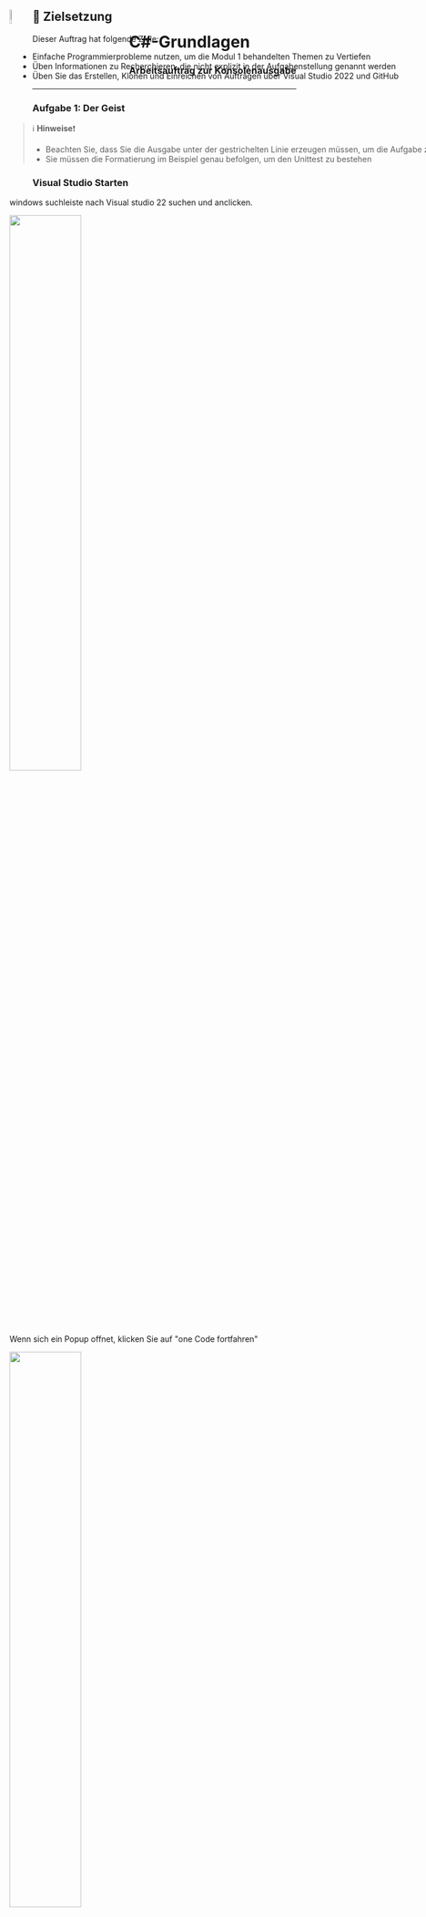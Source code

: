 <div id="container" style="white-space:nowrap">

  <div id="image" style="display:inline float: right;">
        <img style="float: left;" src="./AddFiles/C%23_logo.png" alt="drawing" width="8%"/>
  </div>

  <div id="texts" style="display:inline; white-space:nowrap; float: right;"> 
        <h1>C#-Grundlagen</h1>
        <h3>Arbeitsauftrag zur Konsolenausgabe</h3>
</div>

## :dart: Zielsetzung

Dieser Auftrag hat folgende Ziele:

+ Einfache Programmierprobleme nutzen, um die Modul 1 behandelten Themen zu Vertiefen
+ Üben Informationen zu Recherchieren, die nicht explizit in der Aufgabenstellung genannt werden
+ Üben Sie das Erstellen, Klonen und Einreichen von Aufträgen über Visual Studio 2022 und GitHub

---

### Aufgabe 1: Der Geist
> :information_source: **Hinweise**:exclamation:
> + Beachten Sie, dass Sie die Ausgabe unter der gestrichelten Linie erzeugen müssen, um die Aufgabe zu bestehen
> + Sie müssen die Formatierung im Beispiel genau befolgen, um den Unittest zu bestehen


### Visual Studio Starten

windows suchleiste nach Visual studio 22 suchen und anclicken. 

<img src="./AddFiles/Suchleiste-windows.PNG" width=50% >

Wenn sich ein Popup offnet, klicken Sie auf "one Code fortfahren"

<img src="./AddFiles/startbildschirm.PNG" width=50% >

### Kontoeinstellungen vornehmen
Unter Datei/Kontoeinstellungen können Sie sich mit Ihrem Account Anmelden.

<img src="./AddFiles/Datei-Kontoeinstellungen.png" width=50% >

Klicken Sie auf anmelden und melden Sie sich mit Ihrer Schulemail in ihrem Microsoft konto an. 



<img src="./AddFiles/Anmelden-Microsoft.PNG" width=50% >

sollte dies nicht funtionieren, ändern Sie die den Browser zum Systembrowser unter Kontooptionen.


<img src="./AddFiles/Anmeldeoption.png" width=50% >

Sie können müssen nun noch Ihr GitHub Konto hinzufügen. 
Klicken Sie dafür auf **"Hinzufügen"** und w#hlen Sie GitHub aus.


<img src="./AddFiles/GitHub-Anmeldung.png" width=50% >


Wenn sie mit beiden Profilen erfolgreich angemeldet sind, sieht das folgendermaßen aus.


<img src="./AddFiles/Angemeldet.PNG" width=50% >

### Neue Projektmappe erstellen

Nun erstellen sie ein Konsolenprogramm das mit der Programmiersprache c# programmiert wird. 
Einkonsolenprogramm ist ein Programm das...

Klicken Sie auf Datei/Neu/Projekt

<img src="./AddFiles/Neues-Projekt.png" width=50% >


Suchen Sie in der Suchleiste die Konsolen.App. 
Achten Sie darauf, dass c# die gewählte Programmiersprache ist.

<img src="./AddFiles/Neues-Konsolenprojekt.PNG" width=50% >

Konfigurieren Sie das Projekt so, das der Name der Projektmappe **"GrundlagenrepositoryCsharp"** (Erstes Feld) und das erste Projekt **"1_Elementare_Syntax"** (zweites Feld) ist. 
Die Repositorys werden meist im source Ordner des Benutzers gespeichert. 
Platzieren Sie die Projektmappe **nicht** im selben Verzeichnis wie das Projekt. 

<img src="./AddFiles/Projektnamen-festlegen.PNG" width=50% >


Wählen Sie die Framework-version .NEt 6 aus.

<img src="./AddFiles/Framework.PNG" width=50% >

### Projekt starten

Um den Debugger zu starten, drücken Sie **F5** oder klicken Sie auf den grünen Pfeil.

<img src="./AddFiles/Debuggen.png" width=50% >

### Neues Projekt hinzufügen

Um ein neues Projekt hinzuzufügen klicken Sie die lilane Projektmappe mit der rechten Maustase an.

<img src="./AddFiles/Projektmappe.PNG" width=50% >

Fügen Sie ein neue Projekt hinzu.

<img src="./AddFiles/Neues-Projekt-hinzu.png" width=50% >

Geben Sie dem Projekt den Namen **"2_Konsolenausgabe"** und wählen Sie das .NET 6 Framework.

<img src="./AddFiles/Zweiter-Projektname.PNG" width=50% >

### Projekt wechseln

Ändern Sie die den Text in der neuen Program.cs von ```Hello World`` in ``Fubar``. 

Starten Sie den Debugger und schauen was ausgegeben wird.



<img src="./AddFiles/Änderung-zweites-Projekt.PNG" width=50% >


Klicken Sie mit der rechten Maustaste auf das neue Projekt und legen sie dieses als neues Startprojekt fest.


<img src="./AddFiles/AlsStartprojekt-festlegen.png" width=50% >

### Zur Quellcodeverwaltung hinzufügen

Damit Ihr Projekt auch von den Vorteilen der Quellcodeverwaltung profitieren kann und mit Ihrem GitHub konto verbunden ist, 
muss es initialisiert werden. 

hierfür klicken Sie auf **"Zur Quellcodeverwaltung hinzufügen"** und anschließend auf Git.



<img src="./AddFiles/Quellcodeverwaltung-hinzufügen.png" width=50% >


Visual Studio hat schon einige Einstellungen für Sie Vorgenommen. 
Sie müssen nun noch folgende Punkte Prüfen 

1. README.md hinzufgen. Das ist eine Datei die...
2. Wählen Sie welches über welches Konto Sie das Repository erstellen möchten
3. Wählen Sie wem das Repository gehört in diesem Fall soll es ihrem persönlichen Profil sein. Da Sie teil der GSO-Organisation sind, können sie den Besitz auch auf sie...
4. Beschreiben Sie klurz was in dem Repository steckt
5. Laden Sie das Repository hoch.

Das Repository ist nun **"Privat"** nur Sie können es sehen. Sie können in den GitHub Einstellungen im Browser diese Einstellung später ändern.



Schauen Sie sich nun Ihr Repository in Ihrem persönlichen Profil bei GitHub an.



<img src="./AddFiles/repo-veröffentlichen.png" width=50% >

### Commit und Push

Bei der Arbeit mit Visual Studio und Github werden Sie zwei Fenster besonders heufig brauchen

- Projektmappenexplorer
- Git-Änderungen

Sie können diese Fenster immer über **'Ansicht/...'** öffnen. 

<img src="./AddFiles/Ansicht-öffnen.png" width=50% >

Nun wollen Wir eine Änderung in der Program.cs des ersten Projekts (**"1_Elementare_Syntax"**) vornehmen. 
Schreiben Sie unter die Vorhandene Codezeile eine Übersetzung der Konsolenausgabe. 

```csharp
Console.WriteLine("Hello World");
Console.WriteLine("Hallo Welt");
```

<img src="./AddFiles/Bearbeitet.png" width=50% >

Nun klicken Sie in der Registerkarte auf

1. Git-Änderungen
2. Fügen Sie in die Commit-Box eine Beschreibung hinzu was Sie geändert haben. Nutzen Sie verben
3. Commiten Sie Ihre Änderungen.

Nun Können Sie im Browser schauen ob Ihre Änderung online zu sehen ist.

<img src="./AddFiles/commit-lokal.png" width=50% >

Wie Sie sicherlich gemerkt haben ist die zusätzliche Zeile nicht zu sehen. 
Das liegt daran...

Sie können Ihren Commit auf den Server pushen indem Sie den Button mit dem Pfeil nach oben anklicken. 
Hinweis:
Die 1 neben den Commits steht für ein commit der noch nicht gepsht wurde. 

Nachdem Sie ihren Code gepusht haben können kontrollieren on er im Browser zu sehen ist. 

<img src="./AddFiles/erster-push.png" width=50% >

### Fetch und Pull

Es kann natürlich auch sein das sie Änderungen online im Browser machen oder ein Teamkollege seine Änderungen über einen PullRequest auf den Server geladen hat. 
Um diesen Code auf ihrem Lokalen zuladen, müssen sie den Code abrufen.

Gehen Sie im Browser zu Ihrem Repository GrundlagenrepositoryCsharp und zum Verzeichnis 2_Konsolenausgabe, 
Änderns Sie den Code folgendermaßen

Entfernen Sie 
```csharp
Console.WriteLine("Fubar");
```


mit folgender Codezeile
```csharp
Console.WriteLine("foobar");
```
Vergessen Sie nicht den Code zu Commiten. 

<img src="./AddFiles/browser-commit.png" width=50% >

Um die Änderungen abzurfen öffnen Sie wieder die Registerkarte Git-Änderungen

<img src="./AddFiles/fetch-pull.png" width=50% >

### Visual Studio Starten
<img src="./AddFiles/Repository-löschen.png" width=50% >

### Visual Studio Starten
<img src="./AddFiles/url-klonen.png" width=50% >

### Visual Studio Starten
<img src="./AddFiles/repo-klonen.png" width=50% >

### Visual Studio Starten
<img src="./AddFiles/klonen.png" width=50% >

